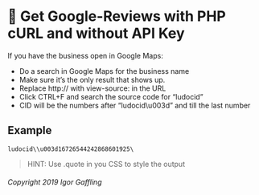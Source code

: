💬 Get Google-Reviews with PHP cURL and without API Key
=======================================================

If you have the business open in Google Maps:
- Do a search in Google Maps for the business name
- Make sure it’s the only result that shows up.
- Replace http:// with view-source: in the URL
- Click CTRL+F and search the source code for “ludocid”
- CID will be the numbers after “ludocid\\u003d” and till the last number

Example
-------
```TXT
ludocid\\u003d16726544242868601925\
```

> HINT: Use .quote in you CSS to style the output

###### Copyright 2019 Igor Gaffling
